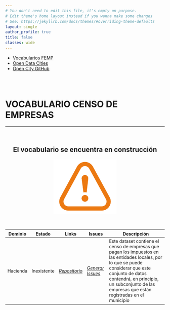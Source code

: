 ```yaml
---
# You don't need to edit this file, it's empty on purpose.
# Edit theme's home layout instead if you wanna make some changes
# See: https://jekyllrb.com/docs/themes/#overriding-theme-defaults
layout: single
author_profile: true 
title: false
classes: wide
---
```


<head>
<link href="stylesheet.css" rel="stylesheet"/>
  
  <nav class="style-4">
<ul class="menu-4">
	<li class="current"><a href="https://fempcatalogo.github.io/FEMPTFG/" data-hover="Vocabularios FEMP">Vocabularios FEMP</a></li>
	<li class="left"><a href="http://vocab.linkeddata.es/datosabiertos/" data-hover="Open Data Cities">Open Data Cities</a></li>
	<li class="left"><a href="https://github.com/opencitydata/" data-hover="Open City GitHub">Open City GitHub</a></li>
</ul>
	</nav>
	<br><br>
  
</head>

<div id="bodyid">
<link href="stylesheet.css" rel="stylesheet"/>

<h1> VOCABULARIO CENSO DE EMPRESAS </h1>
</div>
  
---

&nbsp;
 
<h2 float="right" align="center"> El vocabulario se encuentra en construcción </h2>

<p float="right" align="center">   
<img src="img/constrA.png" alt="Construction" width="200"/>
</p>

&nbsp; &nbsp;
  
  
|Dominio |  Estado  |   Links   |   Issues   |   Descripción   | 
| -------- | -------- | --------- | ---------- | --------------- | 
|  Hacienda  |  Inexistente |  *[Repositorio](https://github.com/opencitydata/vocab-hacienda-censo-empresas)*  |  *[Generar Issues](https://github.com/opencitydata/vocab-hacienda-censo-empresas/issues)* |  Este dataset contiene el censo de empresas que pagan los impuestos en las entidades locales, por lo que se puede considerar que este conjunto de datos contendrá, en principio, un subconjunto de las empresas que están registradas en el municipio  |   
 
  

 
&nbsp;

